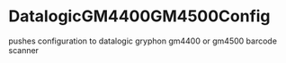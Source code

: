 # DatalogicGM4400GM4500Config
pushes configuration to datalogic gryphon gm4400 or gm4500 barcode scanner
